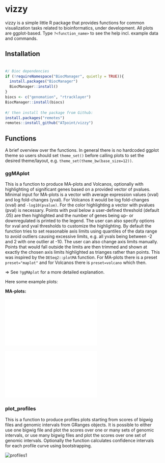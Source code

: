 # vizzy

vizzy is a simple little R package that provides functions for common visualization tasks
related to bioinformatics, under development. All plots are ggplot-based.
Type `?<function_name>` to see the help incl. example data and commands.

## Installation

```r

#/ Bioc dependencies
if (!requireNamespace("BiocManager", quietly = TRUE)){
  install.packages("BiocManager")
  BiocManager::install()
}
biocs <- c("genomation", "rtracklayer")
BiocManager::install(biocs)

#/ then install the package from Github:
install.packages("remotes")
remotes::install_github("ATpoint/vizzy")

```

## Functions

A brief overview over the functions. In general there is no hardcoded ggplot theme so users should set `theme_set()` before
calling plots to set the desired theme/layout, e.g. `theme_set(theme_bw(base_size=12))`.

### ggMAplot
This is a function to produce MA-plots and Volcanos, optionally with highlighting of significant genes based on a provided vector of pvalues. Minimal input for MA-plots is a vector with average expression values (xval) and log fold-changes (yval). For Volcanos it would be log fold-changes (xval) and `-log10(pvalue)`. For the color highlighting a vector with pvalues (pval) is necessary. Points with pval below a user-defined threshold (default .05) are then highlighted and the number of genes being up- or downregulated is printed to the legend. The user can also specify options for xval and yval thresholds to customize the highlighting. By default the function tries to set reasonable axis limits using quantiles of the data range to avoid outliers causing excessive limits, e.g. all yvals being between -2 and 2 with one outlier at -10. The user can also change axis limits manually. Points that would fall outside the limits are then trimmed and shown at exactly the chosen axis limits highlighted as trianges rather than points. This was inspired by the `DESeq2::plotMA` function. For MA-plots there is a preset `preset="maplot"` and for Volcanos there is `preset=volcano` which then. 

=> See `?ggMAplot` for a more detailed explanation. 

Here some example plots:

**MA-plots:**  
<br>
![MAplots](./plots/MAplots.pdf)
<br>
<br>
![Volcanos](./plots/Volcanos.pdf)

### plot_profiles
This is a function to produce profiles plots starting from scores of bigwig files and genomic intervals from GRanges objects. 
It is possible to either use one bigwig file and plot the scores over one or many sets of genomic intervals, or use many bigwig files and plot the scores over one set of genomic intervals. Optionally the function calculates confidence intervals for each profile curve using bootstrapping.

![profiles1](https://i.ibb.co/0yVxyvM/profiles.png)


